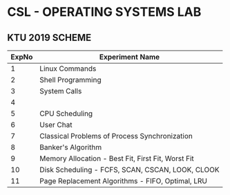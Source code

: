 # CSL  - OPERATING SYSTEMS LAB
## KTU 2019 SCHEME

| ExpNo | Experiment Name |
|----------|----------|
|1   | Linux Commands   |
|2   | Shell Programming   |
|3   | System Calls   |
|4   |    |
|5   | CPU Scheduling   |
|6   | User Chat   |
|7   | Classical Problems of Process Synchronization   |
|8   | Banker's Algorithm   |
|9   | Memory Allocation - Best Fit, First Fit, Worst Fit |
|10   | Disk Scheduling - FCFS, SCAN, CSCAN, LOOK, CLOOK   |
|11   | Page Replacement Algorithms - FIFO, Optimal, LRU   |
